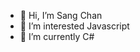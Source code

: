 - 👋 Hi, I’m Sang Chan
- 👀 I’m interested Javascript
- 🌱 I’m currently C#

<!---
o23bsr0630-ehp/o23bsr0630-ehp is a ✨ special ✨ repository because its `README.md` (this file) appears on your GitHub profile.
You can click the Preview link to take a look at your changes.
--->

